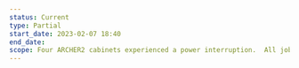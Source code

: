 ```yaml
---
status: Current
type: Partial
start_date: 2023-02-07 18:40
end_date: 
scope: Four ARCHER2 cabinets experienced a power interruption.  All jobs running on these cabinets will have failed.  These should not have been charged.<br>Investigations are ongoing to confirm the root cause.  The remainder of ARCHER2 is continuing to run as normal.
---
```



